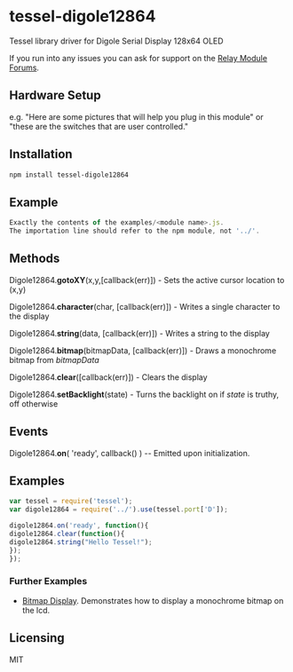 tessel-digole12864
==================

Tessel library driver for Digole Serial Display 128x64 OLED


If you run into any issues you can ask for support on the [Relay Module Forums](http://forums.tessel.io/category/relay).

Hardware Setup
--------------

e.g. "Here are some pictures that will help you plug in this module" or "these are the switches that are user controlled."

Installation
------------

```sh
npm install tessel-digole12864
```

Example
-------

```js
Exactly the contents of the examples/<module name>.js.
The importation line should refer to the npm module, not '../'.
```


Methods
-------

Digole12864.**gotoXY**(x,y,[callback(err)]) - Sets the active cursor location to (x,y)

Digole12864.**character**(char, [callback(err)]) - Writes a single character to the display

Digole12864.**string**(data, [callback(err)]) - Writes a string to the display

Digole12864.**bitmap**(bitmapData, [callback(err)]) - Draws a monochrome bitmap from _bitmapData_

Digole12864.**clear**([callback(err)]) - Clears the display

Digole12864.**setBacklight**(state) - Turns the backlight on if _state_ is truthy, off otherwise


Events
------

Digole12864.**on**( 'ready', callback() ) -- Emitted upon initialization.  


Examples
--------

```js
var tessel = require('tessel');
var digole12864 = require('../').use(tessel.port['D']);

digole12864.on('ready', function(){
digole12864.clear(function(){
digole12864.string("Hello Tessel!");
});
});
```
### Further Examples  
* [Bitmap Display](examples/bitmap.js). Demonstrates how to display a monochrome bitmap on the lcd.


Licensing
---------

MIT
